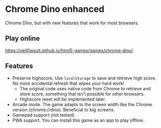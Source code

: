 # Chrome Dino enhanced
Chrome Dino, but with new features that work for most browsers.

## Play online
https://yell0wsuit.github.io/html5-games/games/chrome-dino/

## Features

- Preserve highscore. Use ``localStorage`` to save and retrieve high score. No more accidental refresh that wipes your hard work!
   - The original code uses native code from Chrome to retrieve and store score, something that isn't possible for other browsers.
   - Highscore reset will be implemented later.
- Arcade mode. The game adapts to the screen width like the Chrome version (chrome://dino). Beneficial to big screens.
- Gamepad support (not tested).
- PWA support. You can install this game as an app to play offline.
